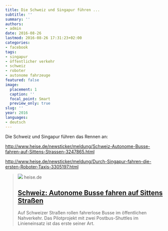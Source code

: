 ```yaml
---
title: Die Schweiz und Singapur führen ...
subtitle: ''
summary: ''
authors:
- admin
date: 2016-08-26
lastmod: 2016-08-26 17:31:23+02:00
categories:
- facebook
tags:
- singapur
- öffentlicher verkehr
- schweiz
- roboter
- autonome fahrzeuge
featured: false
image:
  placement: 1
  caption: ''
  focal_point: Smart
  preview_only: true
slug: ''
year: 2016
languages:
- deutsch
---
```


Die Schweiz und Singapur führen das Rennen an:

http://www.heise.de/newsticker/meldung/Schweiz-Autonome-Busse-fahren-auf-Sittens-Strassen-3247865.html

http://www.heise.de/newsticker/meldung/Durch-Singapur-fahren-die-ersten-Roboter-Taxis-3305197.html
> [![](https://heise.cloudimg.io/bound/1200x1200/q85.png-lossy-85.webp-lossy-85.foil1/_www-heise-de_/imgs/18/1/8/3/8/6/6/2/_1om6699-b609a223bdea648e.png)](http://www.heise.de/newsticker/meldung/Schweiz-Autonome-Busse-fahren-auf-Sittens-Strassen-3247865.html)
> heise.de
> ## [Schweiz: Autonome Busse fahren auf Sittens Straßen](http://www.heise.de/newsticker/meldung/Schweiz-Autonome-Busse-fahren-auf-Sittens-Strassen-3247865.html)
>
>Auf Schweizer Straßen rollen fahrerlose Busse im öffentlichen Nahverkehr. Das Pilotprojekt mit zwei Postbus-Shuttles im Linieneinsatz ist das erste seiner Art.